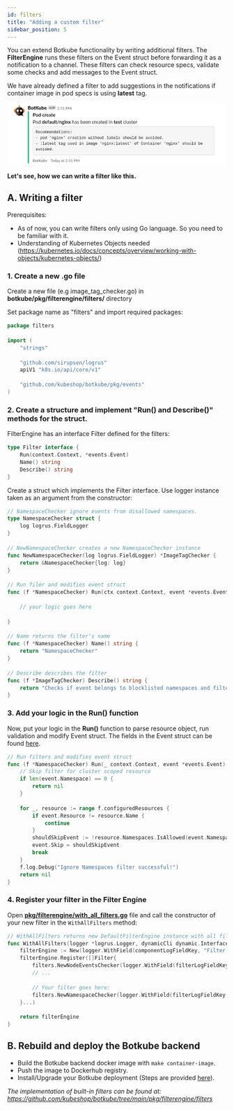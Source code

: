 ```yaml
---
id: filters
title: "Adding a custom filter"
sidebar_position: 5
---
```


You can extend Botkube functionality by writing additional filters. The **FilterEngine** runs these filters on the Event struct before forwarding it as a notification to a channel. These filters can check resource specs, validate some checks and add messages to the Event struct.

We have already defined a filter to add suggestions in the notifications if container image in pod specs is using **latest** tag.

![tag_filter](assets/tag_filter_sh.png)

**Let's see, how we can write a filter like this.**

## A. Writing a filter

Prerequisites:

- As of now, you can write filters only using Go language. So you need to be familiar with it.
- Understanding of Kubernetes Objects needed (https://kubernetes.io/docs/concepts/overview/working-with-objects/kubernetes-objects/)

### 1. Create a new .go file

Create a new file (e.g image_tag_checker.go) in **botkube/pkg/filterengine/filters/** directory

Set package name as "filters" and import required packages:

```go
package filters

import (
	"strings"

	"github.com/sirupsen/logrus"
	apiV1 "k8s.io/api/core/v1"

	"github.com/kubeshop/botkube/pkg/events"
)
```

### 2. Create a structure and implement "Run() and Describe()" methods for the struct.

FilterEngine has an interface Filter defined for the filters:

```go
type Filter interface {
	Run(context.Context, *events.Event)
	Name() string
	Describe() string
}
```

Create a struct which implements the Filter interface. Use logger instance taken as an argument from the constructor:

```go
// NamespaceChecker ignore events from disallowed namespaces.
type NamespaceChecker struct {
	log logrus.FieldLogger
}

// NewNamespaceChecker creates a new NamespaceChecker instance
func NewNamespaceChecker(log logrus.FieldLogger) *ImageTagChecker {
	return &NamespaceChecker{log: log}
}

// Run filer and modifies event struct
func (f *NamespaceChecker) Run(ctx context.Context, event *events.Event) {

	// your logic goes here

}

// Name returns the filter's name
func (f *NamespaceChecker) Name() string {
	return "NamespaceChecker"
}

// Describe describes the filter
func (f *ImageTagChecker) Describe() string {
	return "Checks if event belongs to blocklisted namespaces and filter them."
}
```

### 3. Add your logic in the Run() function

Now, put your logic in the **Run()** function to parse resource object, run validation and modify Event struct. The fields in the Event struct can be found [here](https://github.com/kubeshop/botkube/blob/main/pkg/events/events.go).

```go
// Run filters and modifies event struct
func (f *NamespaceChecker) Run(_ context.Context, event *events.Event) error {
	// Skip filter for cluster scoped resource
	if len(event.Namespace) == 0 {
		return nil
	}

	for _, resource := range f.configuredResources {
		if event.Resource != resource.Name {
			continue
		}
		shouldSkipEvent := !resource.Namespaces.IsAllowed(event.Namespace)
		event.Skip = shouldSkipEvent
		break
	}
	f.log.Debug("Ignore Namespaces filter successful!")
	return nil
}
```

### 4. Register your filter in the Filter Engine

Open [**pkg/filterengine/with_all_filters.go**](https://github.com/kubeshop/botkube/blob/main/pkg/filterengine/with_all_filters.go) file and call the constructor of your new filter in the `WithAllFilters` method:

```go
// WithAllFilters returns new DefaultFilterEngine instance with all filters registered.
func WithAllFilters(logger *logrus.Logger, dynamicCli dynamic.Interface, mapper meta.RESTMapper, conf *config.Config) *DefaultFilterEngine {
	filterEngine := New(logger.WithField(componentLogFieldKey, "Filter Engine"))
	filterEngine.Register([]Filter{
		filters.NewNodeEventsChecker(logger.WithField(filterLogFieldKey, "Node Events Checker")),
		// ...

		// Your filter goes here:
		filters.NewNamespaceChecker(logger.WithField(filterLogFieldKey, "Namespace Checker"), res), // make sure to use `logger.WithField`
	}...)

	return filterEngine
}
```

## B. Rebuild and deploy the Botkube backend

- Build the Botkube backend docker image with `make container-image`.
- Push the image to Dockerhub registry.
- Install/Upgrade your Botkube deployment (Steps are provided [here](../installation)).

_The implementation of built-in filters can be found at: https://github.com/kubeshop/botkube/tree/main/pkg/filterengine/filters_
